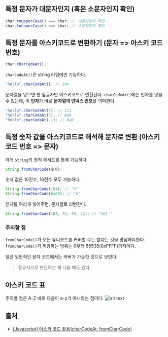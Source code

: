 ## 특정 문자가 대문자인지 (혹은 소문자인지 확인)

```js
char.toUpperCase() === char; // 대문자인지 확인
char.toLowerCase() === char; // 소문자인지 확인
```

## 특정 문자를 아스키코드로 변환하기 (문자 => 아스키 코드 번호)

```js
char.charCodeAt();
```

`charCodeAt()`은 string 타입에만 가능하다.

```js
"hello".charCodeAt(); // 104
```

문자열을 넣으면 맨 앞글자만 아스키코드로 변환된다.
`charCodeAt()`에는 인자를 넣을 수 있는데, 이 **인자**가 바로 **문자열의 인덱스 번호**를 의미한다.

```js
"hello".charCodeAt(4); // 111
"hello".charCodeAt(5); // NaN
"hello".charCodeAt(-1); // NaN
```

## 특정 숫자 값을 아스키코드로 해석해 문자로 변환 (아스키 코드 번호 => 문자)

아래 `String`의 정적 메서드를 통해 가능하다.

```js
String.fromCharCode(숫자);
```

숫자 값은 10진수, 16진수 모두 가능하다.

```js
String.fromCharCode(104); // "h"
String.fromCharCode(0x68); // "h"
```

인자를 여러개 넣어주면, 문자열로 리턴한다.

```js
String.fromCharCode(104, 72, 49, 32); // "hH1 "
```

### 주의할 점

`fromCharCode()`가 모든 유니코드를 커버할 수는 없다는 것을 명심해야한다.
`fromCharCode()`가 허용하는 범위는 0부터 65535(0xFFFF)까지이다.

일단 일반적인 문자 코드에서는 커버가 가능한 것으로 보인다.

> 정규식으로 판단하는 게 나을 때도 있다.

## 아스키 코드 표

주의할 점은 A-Z 바로 다음이 a-z가 아니라는 점이다.
![alt text](https://velog.velcdn.com/images/rkio/post/53d3eeee-f035-42a7-84de-a087773ff5ba/image.png)

## 출처
- [[Javascript] 아스키 코드 활용(charCodeAt, fromCharCode)](https://velog.io/@rkio/Javascript-%EC%95%84%EC%8A%A4%ED%82%A4-%EC%BD%94%EB%93%9C-%ED%99%9C%EC%9A%A9)
